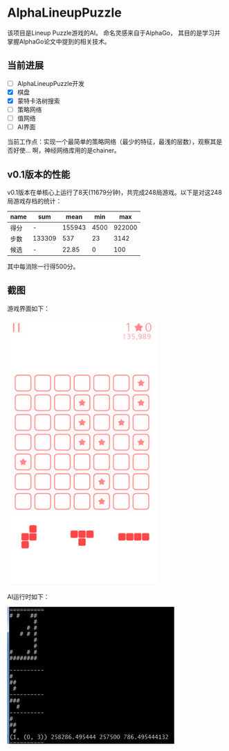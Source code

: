 # AlphaLineupPuzzle

该项目是Lineup Puzzle游戏的AI。
命名灵感来自于AlphaGo，
其目的是学习并掌握AlphaGo论文中提到的相关技术。

## 当前进展

- [ ] AlphaLineupPuzzle开发
 - [x] 棋盘
 - [x] 蒙特卡洛树搜索
 - [ ] 策略网络
 - [ ] 值网络
 - [ ] AI界面

当前工作点：实现一个最简单的策略网络（最少的特征，最浅的层数），观察其是否好使…
啊，神经网络库用的是chainer。

## v0.1版本的性能

v0.1版本在单核心上运行了8天(11679分钟)，共完成248局游戏。以下是对这248局游戏存档的统计：

name   |sum    |mean   |min    |max
-------|-------|-------|-------|-------
得分   |-      |155943 |4500   |922000
步数   |133309 |537    |23     |3142
候选   |-      |22.85  |0      |100

其中每消除一行得500分。

## 截图

游戏界面如下：

![](./screenshots/game.png)

AI运行时如下：

![](./screenshots/AI.png)
